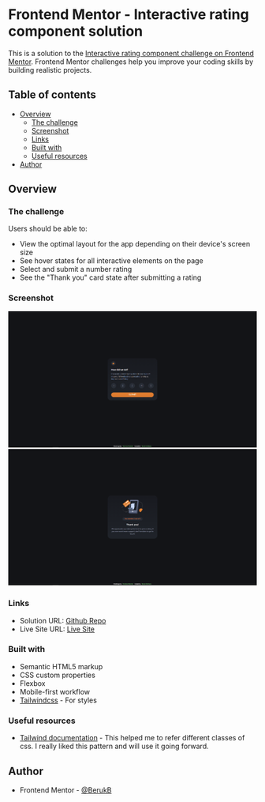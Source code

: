 # Frontend Mentor - Interactive rating component solution

This is a solution to the [Interactive rating component challenge on Frontend Mentor](https://www.frontendmentor.io/challenges/interactive-rating-component-koxpeBUmI). Frontend Mentor challenges help you improve your coding skills by building realistic projects. 

## Table of contents

- [Overview](#overview)
  - [The challenge](#the-challenge)
  - [Screenshot](#screenshot)
  - [Links](#links)
  - [Built with](#built-with)
  - [Useful resources](#useful-resources)
- [Author](#author)

## Overview

### The challenge

Users should be able to:

- View the optimal layout for the app depending on their device's screen size
- See hover states for all interactive elements on the page
- Select and submit a number rating
- See the "Thank you" card state after submitting a rating

### Screenshot

![](./screenshots/desktop-rating-page.PNG)
![](./screenshots/desktop-thankyou-page.PNG)

### Links

- Solution URL: [Github Repo](https://github.com/BerukB/interactive-rating-component)
- Live Site URL: [Live Site](https://interactive-rating-component-q6p9f3usd-berukb.vercel.app/)

### Built with

- Semantic HTML5 markup
- CSS custom properties
- Flexbox
- Mobile-first workflow
- [Tailwindcss](https://tailwindcss.com/) - For styles

### Useful resources

- [Tailwind documentation](https://tailwindcss.com/) - This helped me to refer different classes of css. I really liked this pattern and will use it going forward.

## Author

- Frontend Mentor - [@BerukB](https://www.frontendmentor.io/profile/BerukB)
